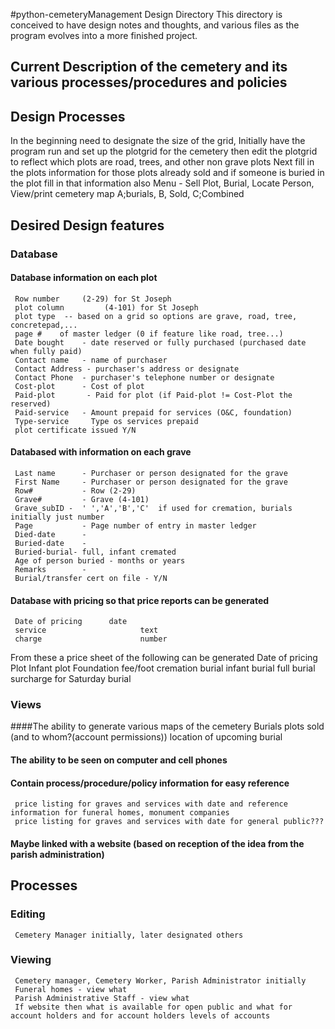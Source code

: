 #python-cemeteryManagement Design Directory
This directory is conceived to have design notes and thoughts, and various files as the program
evolves into a more finished project.

## Current Description of the cemetery and its various processes/procedures and policies

## Design Processes
In the beginning need to designate the size of the grid, 
Initially have the program run and set up the plotgrid for the cemetery then edit the plotgrid to reflect
     which plots are road, trees, and other non grave plots
Next fill in the plots information for those plots already sold and if someone is buried in the plot fill in that
     information also
Menu - Sell Plot, Burial, Locate Person, 
     View/print cemetery map A;burials,  B, Sold, C;Combined 

## Desired Design features

### Database

#### Database information on each plot

     Row number     (2-29) for St Joseph
     plot column         (4-101) for St Joseph
     plot type  -- based on a grid so options are grave, road, tree, concretepad,...
     page #    of master ledger (0 if feature like road, tree...)
     Date bought    - date reserved or fully purchased (purchased date when fully paid)
     Contact name   - name of purchaser
     Contact Address - purchaser's address or designate
     Contact Phone  - purchaser's telephone number or designate
     Cost-plot      - Cost of plot
     Paid-plot       - Paid for plot (if Paid-plot != Cost-Plot the reserved)
     Paid-service   - Amount prepaid for services (O&C, foundation)
     Type-service     Type os services prepaid
     plot certificate issued Y/N
     
#### Databased with information on each grave

     Last name      - Purchaser or person designated for the grave
     First Name     - Purchaser or person designated for the grave
     Row#           - Row (2-29)
     Grave#         - Grave (4-101)
     Grave_subID -  ' ','A','B','C'  if used for cremation, burials initially just number
     Page           - Page number of entry in master ledger
     Died-date      -
     Buried-date    -
     Buried-burial- full, infant cremated
     Age of person buried - months or years
     Remarks        - 
     Burial/transfer cert on file - Y/N

#### Database with pricing so that price reports can be generated
     Date of pricing      date
     service                     text
     charge                      number

From these a price sheet of the following can be generated
     Date of pricing
     Plot
     Infant plot
     Foundation fee/foot
     cremation burial
     infant burial
     full burial
     surcharge for Saturday burial

### Views

####The ability to generate various maps of the cemetery
     Burials
     plots sold (and to whom?(account permissions))
     location of upcoming burial

#### The ability to be seen on computer and cell phones

#### Contain process/procedure/policy information for easy reference
     price listing for graves and services with date and reference information for funeral homes, monument companies
     price listing for graves and services with date for general public???

#### Maybe linked with a website (based on reception of the idea from the parish administration)

## Processes

### Editing
     Cemetery Manager initially, later designated others

### Viewing
     Cemetery manager, Cemetery Worker, Parish Administrator initially
     Funeral homes - view what
     Parish Administrative Staff - view what
     If website then what is available for open public and what for account holders and for account holders levels of accounts
